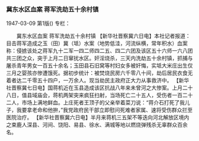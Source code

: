 ### 冀东水区血案  蒋军洗劫五十余村镇

1947-03-09
第1版()
专栏：

　　冀东水区血案
    蒋军洗劫五十余村镇
    【新华社晋察冀六日电】本社记者报道：目击蒋军造成之玉（田）冀（坻）水案（地势低洼，河流纵横，常年积水）血案称：侵掳该处之蒋军九十二军一四二师四二五、四二六团及该区五十六师一六八团共三团之众，突于上月二日窜扰水区。奸淫烧杀，三天内洗劫五十余村镇，抓捕与屠杀青年男女一百五十余名；玉田县石旧窝等村妇女多被奸悔，实坻大米庄出生仅三月之婴孩亦惨遭饿死。据初步统计：被焚烧民房六千零八十间，劫后居民衣食无着者达二千零五十四户，一万余人。现当劫民主政府正大力从事救济中。
    【新华社晋察冀七日电】国蒋机近在玉县造成该区抗战八年来未曾河之大惨案。上月二十八日，值县域庙会，蒋机两架突来疯狂扫射，当场死亡二十五人，受伤者一百二十二人，市场上满地鲜血。上庄死者王顶子的父亲举着菜刀说：“蒋介石打死了我儿子，我要拿老命和他拚，”我党政府民干部立即慰问死难者家属、速将受伤群众拦至医院治疗。
    【新华社晋察冀六日电】半月来蒋机三五架不等迭向河北解放区境内之束鹿人深县、河间、饶阳、易县、徐水、满城等地以燃烧弹残杀无辜群众百余名。
